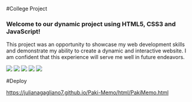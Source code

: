 #College Project 
### Welcome to our dynamic project using HTML5, CSS3 and JavaScript! 

This project was an opportunity to showcase my web development skills and demonstrate my ability to create a dynamic and interactive website. I am confident that this experience will serve me well in future endeavors. 

<img src="../img-done/1.png">
<img src="../img-done/2.png"> 
<img src="../img-done/3.png"> 
<img src="../img-done/4.png"> 
<img src="../img-done/5.png"> 

#Deploy 

https://julianagagliano7.github.io/Paki-Memo/html/PakiMemo.html
